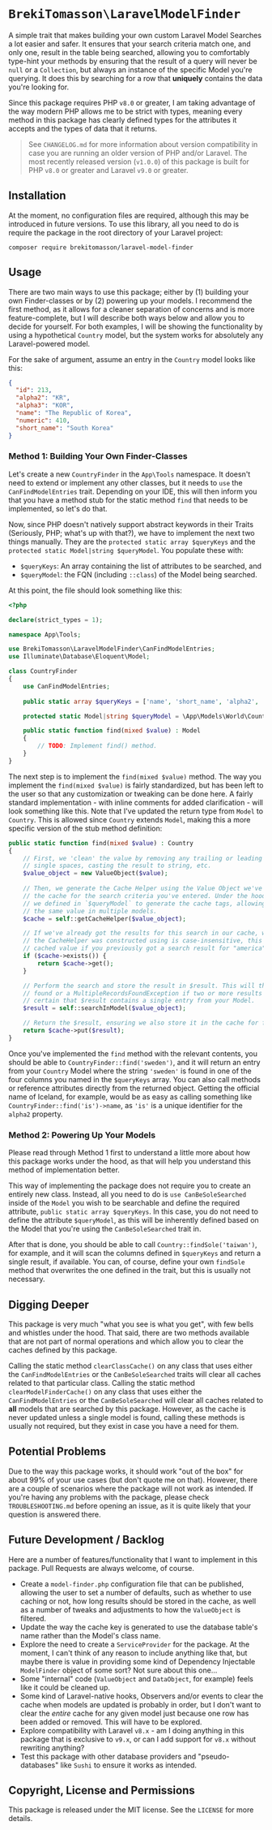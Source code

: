 # `BrekiTomasson\LaravelModelFinder`

A simple trait that makes building your own custom Laravel Model Searches a lot easier and safer. It ensures that your search criteria match one, and only
one, result in the table being searched, allowing you to comfortably type-hint your methods by ensuring that the result of a query will never be `null` or a
`Collection`, but always an instance of the specific Model you're querying. It does this by searching for a row that **uniquely** contains the data you're 
looking for.

Since this package requires PHP `v8.0` or greater, I am taking advantage of the way modern PHP allows me to be strict with types, meaning every method in 
this package has clearly defined types for the attributes it accepts and the types of data that it returns.

> See `CHANGELOG.md` for more information about version compatibility in case you are running an older version of PHP and/or Laravel.
> The most recently released version (`v1.0.0`) of this package is built for PHP `v8.0` or greater and Laravel `v9.0` or greater.

## Installation

At the moment, no configuration files are required, although this may be introduced in future versions. To use this library, all you need to do is require
the package in the root directory of your Laravel project:

```shell
composer require brekitomasson/laravel-model-finder
```

## Usage

There are two main ways to use this package; either by (1) building your own Finder-classes or by (2) powering up your models. I recommend the first method, as
it allows for a cleaner separation of concerns and is more feature-complete, but I will describe both ways below and allow you to decide for yourself. For 
both examples, I will be showing the functionality by using a hypothetical `Country` model, but the system works for absolutely any Laravel-powered model.

For the sake of argument, assume an entry in the `Country` model looks like this:

```json
{
  "id": 213,
  "alpha2": "KR",
  "alpha3": "KOR",
  "name": "The Republic of Korea",
  "numeric": 410,
  "short_name": "South Korea"
}
```

### Method 1: Building Your Own Finder-Classes

Let's create a new `CountryFinder` in the `App\Tools` namespace. It doesn't need to extend or implement any other classes, but it needs to `use` the
`CanFindModelEntries` trait. Depending on your IDE, this will then inform you that you have a method stub for the static method `find` that needs to be
implemented, so let's do that.

Now, since PHP doesn't natively support abstract keywords in their Traits (Seriously, PHP; what's up with that?), we have to implement the next two things
manually. They are the `protected static array $queryKeys` and the `protected static Model|string $queryModel`. You populate these with:

- `$queryKeys`: An array containing the list of attributes to be searched, and
- `$queryModel`: the FQN (including `::class`) of the Model being searched.
 
At this point, the file should look something like this:

```php
<?php

declare(strict_types = 1);

namespace App\Tools;

use BrekiTomasson\LaravelModelFinder\CanFindModelEntries;
use Illuminate\Database\Eloquent\Model;

class CountryFinder
{
    use CanFindModelEntries;
    
    public static array $queryKeys = ['name', 'short_name', 'alpha2', 'alpha3'];

    protected static Model|string $queryModel = \App\Models\World\Country::class;

    public static function find(mixed $value) : Model
    {
        // TODO: Implement find() method.
    }
}
```

The next step is to implement the `find(mixed $value)` method. The way you implement the `find(mixed $value)` is fairly standardized, but has been left to
the user so that any customization or tweaking can be done here. A fairly standard implementation - with inline comments for added clarification - will
look something like this. Note that I've updated the return type from `Model` to `Country`. This is allowed since `Country` extends `Model`, making this a 
more specific version of the stub method definition:

```php
public static function find(mixed $value) : Country
{
    // First, we 'clean' the value by removing any trailing or leading spaces, squishing extra spaces down to
    // single spaces, casting the result to string, etc.
    $value_object = new ValueObject($value);
    
    // Then, we generate the Cache Helper using the Value Object we've just generated. This will allow us to query
    // the cache for the search criteria you've entered. Under the hood, the CacheHelper uses the name of the model
    // we defined in `$queryModel` to generate the cache tags, allowing us to avoid conflicts when searching for
    // the same value in multiple models.
    $cache = self::getCacheHelper($value_object);

    // If we've already got the results for this search in our cache, we can return it as is. Since the ValueObject that
    // the CacheHelper was constructed using is case-insensitive, this means that a search for "America" will return a
    // cached value if you previously got a search result for "america".
    if ($cache->exists()) {
        return $cache->get();
    }

    // Perform the search and store the result in $result. This will throw a ModelNotFoundException if no result is
    // found or a MultipleRecordsFoundException if two or more results are found. If no exception is thrown, we can be
    // certain that $result contains a single entry from your Model.
    $result = self::searchInModel($value_object);

    // Return the $result, ensuring we also store it in the cache for future use.
    return $cache->put($result);
}
```

Once you've implemented the `find` method with the relevant contents, you should be able to `CountryFinder::find('sweden')`, and it will return an entry from 
your `Country` Model where the string  `'sweden'` is found in one of the four columns you named in the `$queryKeys` array. You can also call methods or 
reference attributes directly from the returned object. Getting the official name of Iceland, for example, would be as easy as calling something like 
`CountryFinder::find('is')->name`, as `'is'` is a unique identifier for the `alpha2` property.

### Method 2: Powering Up Your Models

Please read through Method 1 first to understand a little more about how this package works under the hood, as that will help you understand this method of 
implementation better.

This way of implementing the package does not require you to create an entirely new class. Instead, all you need to do is `use CanBeSoleSearched` inside of the 
`Model` you wish to be searchable and define the required attribute, `public static array $queryKeys`. In this case, you do not need to define the 
attribute `$queryModel`, as this will be inherently defined based on the Model that you're using the `CanBeSoleSearched` trait in.

After that is done, you should be able to call `Country::findSole('taiwan')`, for example, and it will scan the columns defined in `$queryKeys` and return 
a single result, if available. You can, of course, define your own `findSole` method that overwrites the one defined in the trait, but this is usually not 
necessary.

## Digging Deeper

This package is very much "what you see is what you get", with few bells and whistles under the hood. That said, there are two methods available that are 
not part of normal operations and which allow you to clear the caches defined by this package.

Calling the static method `clearClassCache()` on any class that uses either the `CanFindModelEntries` or the `CanBeSoleSearched`  traits will clear all 
caches related to that particular class. Calling the static method `clearModelFinderCache()` on any class that uses either the  `CanFindModelEntries` or the 
`CanBeSoleSearched` will clear all caches related to **all** models that are searched by this package. However, as the cache is never updated unless a 
single model is found, calling these methods is usually not required, but they exist in case you have a need for them.

## Potential Problems

Due to the way this package works, it should work "out of the box" for about 99% of your use cases (but don't quote me on that). However, there are a couple 
of scenarios where the package will not work as intended. If you're having any problems with the package, please check `TROUBLESHOOTING.md` before opening 
an issue, as it is quite likely that your question is answered there.

## Future Development / Backlog

Here are a number of features/functionality that I want to implement in this package. Pull Requests are always welcome, of course.

- Create a `model-finder.php` configuration file that can be published, allowing the user to set a number of defaults, such as whether to use caching or not,
  how long results should be stored in the cache, as well as a number of tweaks and adjustments to how the `ValueObject` is filtered.
- Update the way the cache key is generated to use the database table's name rather than the Model's class name.
- Explore the need to create a `ServiceProvider` for the package. At the moment, I can't think of any reason to include anything like that, but maybe there
  is value in providing some kind of Dependency Injectable `ModelFinder` object of some sort? Not sure about this one...
- Some "internal" code (`ValueObject` and `DataObject`, for example) feels like it could be cleaned up.
- Some kind of Laravel-native hooks, Observers and/or events to clear the cache when models are updated is probably in order, but I don't want to clear the
  *entire* cache for any given model just because one row has been added or removed. This will have to be explored.
- Explore compatibility with Laravel `v8.x` - am I doing anything in this package that is exclusive to `v9.x`, or can I add support for `v8.x` without
  rewriting anything?
- Test this package with other database providers and "pseudo-databases" like `Sushi` to ensure it works as intended.

## Copyright, License and Permissions

This package is released under the MIT license. See the `LICENSE` for more details.
